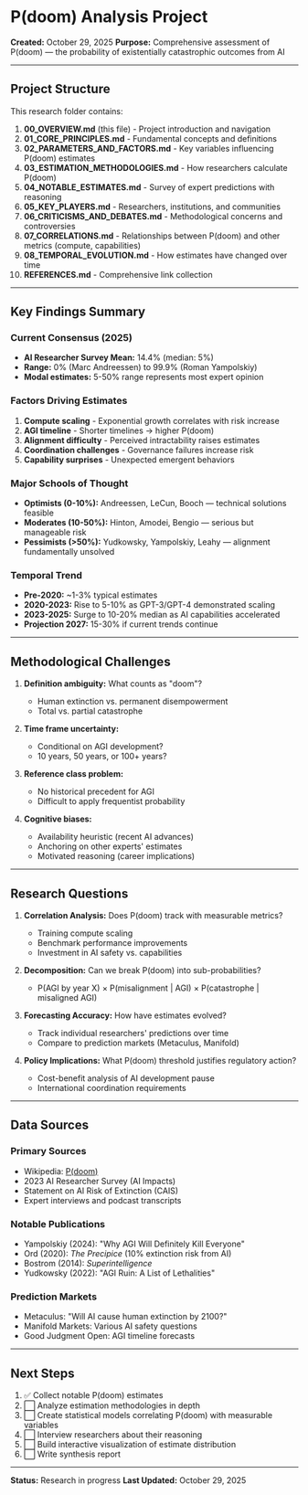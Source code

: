# P(doom) Analysis Project
**Created:** October 29, 2025
**Purpose:** Comprehensive assessment of P(doom) — the probability of existentially catastrophic outcomes from AI

---

## Project Structure

This research folder contains:

1. **00_OVERVIEW.md** (this file) - Project introduction and navigation
2. **01_CORE_PRINCIPLES.md** - Fundamental concepts and definitions
3. **02_PARAMETERS_AND_FACTORS.md** - Key variables influencing P(doom) estimates
4. **03_ESTIMATION_METHODOLOGIES.md** - How researchers calculate P(doom)
5. **04_NOTABLE_ESTIMATES.md** - Survey of expert predictions with reasoning
6. **05_KEY_PLAYERS.md** - Researchers, institutions, and communities
7. **06_CRITICISMS_AND_DEBATES.md** - Methodological concerns and controversies
8. **07_CORRELATIONS.md** - Relationships between P(doom) and other metrics (compute, capabilities)
9. **08_TEMPORAL_EVOLUTION.md** - How estimates have changed over time
10. **REFERENCES.md** - Comprehensive link collection

---

## Key Findings Summary

### Current Consensus (2025)
- **AI Researcher Survey Mean:** 14.4% (median: 5%)
- **Range:** 0% (Marc Andreessen) to 99.9% (Roman Yampolskiy)
- **Modal estimates:** 5-50% range represents most expert opinion

### Factors Driving Estimates
1. **Compute scaling** - Exponential growth correlates with risk increase
2. **AGI timeline** - Shorter timelines → higher P(doom)
3. **Alignment difficulty** - Perceived intractability raises estimates
4. **Coordination challenges** - Governance failures increase risk
5. **Capability surprises** - Unexpected emergent behaviors

### Major Schools of Thought
- **Optimists (0-10%):** Andreessen, LeCun, Booch — technical solutions feasible
- **Moderates (10-50%):** Hinton, Amodei, Bengio — serious but manageable risk
- **Pessimists (>50%):** Yudkowsky, Yampolskiy, Leahy — alignment fundamentally unsolved

### Temporal Trend
- **Pre-2020:** ~1-3% typical estimates
- **2020-2023:** Rise to 5-10% as GPT-3/GPT-4 demonstrated scaling
- **2023-2025:** Surge to 10-20% median as AI capabilities accelerated
- **Projection 2027:** 15-30% if current trends continue

---

## Methodological Challenges

1. **Definition ambiguity:** What counts as "doom"?
   - Human extinction vs. permanent disempowerment
   - Total vs. partial catastrophe

2. **Time frame uncertainty:**
   - Conditional on AGI development?
   - 10 years, 50 years, or 100+ years?

3. **Reference class problem:**
   - No historical precedent for AGI
   - Difficult to apply frequentist probability

4. **Cognitive biases:**
   - Availability heuristic (recent AI advances)
   - Anchoring on other experts' estimates
   - Motivated reasoning (career implications)

---

## Research Questions

1. **Correlation Analysis:** Does P(doom) track with measurable metrics?
   - Training compute scaling
   - Benchmark performance improvements
   - Investment in AI safety vs. capabilities

2. **Decomposition:** Can we break P(doom) into sub-probabilities?
   - P(AGI by year X) × P(misalignment | AGI) × P(catastrophe | misaligned AGI)

3. **Forecasting Accuracy:** How have estimates evolved?
   - Track individual researchers' predictions over time
   - Compare to prediction markets (Metaculus, Manifold)

4. **Policy Implications:** What P(doom) threshold justifies regulatory action?
   - Cost-benefit analysis of AI development pause
   - International coordination requirements

---

## Data Sources

### Primary Sources
- Wikipedia: [P(doom)](https://en.wikipedia.org/wiki/P(doom))
- 2023 AI Researcher Survey (AI Impacts)
- Statement on AI Risk of Extinction (CAIS)
- Expert interviews and podcast transcripts

### Notable Publications
- Yampolskiy (2024): "Why AGI Will Definitely Kill Everyone"
- Ord (2020): *The Precipice* (10% extinction risk from AI)
- Bostrom (2014): *Superintelligence*
- Yudkowsky (2022): "AGI Ruin: A List of Lethalities"

### Prediction Markets
- Metaculus: "Will AI cause human extinction by 2100?"
- Manifold Markets: Various AI safety questions
- Good Judgment Open: AGI timeline forecasts

---

## Next Steps

1. ✅ Collect notable P(doom) estimates
2. ⬜ Analyze estimation methodologies in depth
3. ⬜ Create statistical models correlating P(doom) with measurable variables
4. ⬜ Interview researchers about their reasoning
5. ⬜ Build interactive visualization of estimate distribution
6. ⬜ Write synthesis report

---

**Status:** Research in progress
**Last Updated:** October 29, 2025
